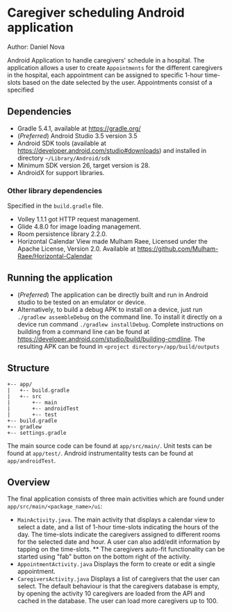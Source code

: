 
# Caregiver scheduling Android application 
Author: Daniel Nova

Android Application to handle caregivers' schedule in a hospital.
The application allows a user to create `Appointments` for the different caregivers in the hospital, 
each appointment can be assigned to specific 1-hour time-slots based on the date selected by the user.
Appointments consist of a specified

## Dependencies 
* Gradle 5.4.1, available at <https://gradle.org/>
* (_Preferred_) Android Studio 3.5 version 3.5
* Android SDK tools (available at <https://developer.android.com/studio#downloads>) and installed in directory `~/Library/Android/sdk`
* Minimum SDK version 26, target version is 28.
* AndroidX for support libraries.

### Other library dependencies
Specified in the `build.gradle` file.
* Volley 1.1.1 got HTTP request management.
* Glide 4.8.0 for image loading management.
* Room persistence library 2.2.0.
* Horizontal Calendar View made Mulham Raee, Licensed under the Apache License, Version 2.0. Available at <https://github.com/Mulham-Raee/Horizontal-Calendar>

## Running the application
* (_Preferred_) The application can be directly built and run in Android studio to be tested on an emulator or device.
* Alternatively, to build a debug APK to install on a device, just run `./gradlew assembleDebug`  on the command line. To install it directly on a device run command `./gradlew installDebug`. Complete instructions on building from a command line can be found at <https://developer.android.com/studio/build/building-cmdline>. The resulting APK can be found in `<project directory>/app/build/outputs`


## Structure
```
+-- app/
|   +-- build.gradle
|   +-- src
|       +-- main
|       +-- androidTest
|       +-- test
+-- build.gradle
+-- gradlew
+-- settings.gradle
```
The main source code can be found at `app/src/main/`.
Unit tests can be found at `app/test/`.
Android instrumentality tests can be found at `app/androidTest`.

## Overview

The final application consists of three main activities which are found under `app/src/main/<package_name>/ui`:
* `MainActivity.java`. The main activity that displays a calendar view to select a date, and a list of 1-hour time-slots indicating the hours of the day. The time-slots indicate the caregivers assigned to different rooms for the selected date and hour. A user can also add/edit information by tapping on the time-slots.
  ** The caregivers auto-fit functionality can be started using "fab" button on the bottom right of the activity.
* `AppointmentActivity.java` Displays the form to create or edit a single appointment.
* `CaregiversActivity.java` Displays a list of caregivers that the user can select. The default behaviour is that the caregivers database is empty, by opening the activity 10 caregivers are loaded from the API and cached in the database. The user can load more caregivers up to 100.




